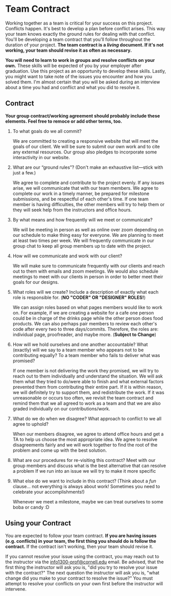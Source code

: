 # Team Contract

Working together as a team is critical for your success on this project. Conflicts happen. It's best to develop a plan before conflict arises. This way your team knows exactly the ground rules for dealing with that conflict. You'll be developing a team contract that you'll follow throughout the duration of your project. **The team contract is a *living* document. If it's not working, your team should revise it as often as necessary.**

**You will need to learn to work in groups and resolve conflicts on your own.** These skills will be expected of you by your employer after graduation. Use this project as an opportunity to develop these skills. Lastly, you might want to take note of the issues you encounter and how you solved them. I'm almost certain that you will be asked during an interview about a time you had and conflict and what you did to resolve it.

## Contract

**Your group contract/working agreement should probably include these elements. Feel free to remoce or add other terms, too.**

1. To what goals do we all commit?

    We are committed to creating a responsive website that will meet the goals of our client.
    We will be sure to submit our own work and to cite any external resources. Our group also pledges to incorporate some interactivity in our website.


2. What are our “ground rules”? (Don't make an exhaustive list—stick with just a few.)

    We agree to complete and contribute to the project evenly.
    If any issues arise, we will communicate that with our team members.
    We agree to complete our work in a timely manner, be prepared for milestone submissions, and be respectful of each other's time.
    If one team member is having difficulties, the other members will try to help them or they will seek help from the instructors and office hours.

3. By what means and how frequently will we meet or communicate?

    We will be meeting in person as well as online over zoom depending on our schedule to make thing easy for everyone.
    We are planning to meet at least two times per week.
    We will frequently communicate in our group chat to keep all group members up to date with the project.

4. How will we communicate and work with our client?

    We will make sure to communicate frequently with our clients and reach out to them with emails and zoom meetings.
    We would also schedule meetings to meet with our clients in person in order to better meet their goals for our designs.

5. What roles will we create? Include a description of exactly what each role is responsible for. (**NO "CODER" OR "DESIGNER" ROLES!**)

    We can assign roles based on what pages members would like to work on.
    For example, if we are creating a website for a cafe one person could be in charge of the drinks page while the other person does food products. We can also perhaps pair members to review each other's code after every two to three days/commits.
    Therefore, the roles are: individual page, proofreader, and maybe more. (**Subject to Change**)

6. How will we hold ourselves and one another accountable? What (exactly) will we say to a team member who appears not to be contributing equally? To a team member who fails to deliver what was promised?

    If one member is not delivering the work they promised, we will try to reach out to them individually and understand the situation. We will ask them what they tried to do/were able to finish and what external factors prevented them from contributing their entire part. If it is within reason, we will definitely try to support them, and redistribute the work. If it was unreasonable or occurs too often, we revisit the team contract and remind them that we all agreed to work as a team and that we are also graded individually on our contributions/work.

7. What do we do when we disagree? What approach to conflict to we all agree to uphold?

    When our members disagree, we agree to attend office hours and get a TA to help us choose the most appropriate idea.
    We agree to resolve disagreements fairly and we will work together to find the root of the problem and come up with the best solution.

8. What are our procedures for re-visiting this contract?
    Meet with our group members and discuss what is the best alternative that can resolve a problem
    If we run into an issue we will try to make it more specific 


9. What else do we want to include in this contract? (Think about a *fun* clause... not everything is always about work! Sometimes you need to celebrate your accomplishments!)

    Whenever we meet a milestone, maybe we can treat ourselves to some boba or candy :D


## Using your Contract

You are expected to follow your team contract. **If you are having issues (e.g. conflicts) in your team, the first thing you should do is follow the contract.** If the contract isn't working, then your team should revise it.

If you cannot resolve your issue using the contract, you may reach out to the instructor via the <info1300-prof@cornell.edu> email. Be advised, that the first thing the instructor will ask you is, "did you try to resolve your issue with the contract?" The next question the instructor will ask you is, "what change did you make to your contract to resolve the issue?" You must attempt to resolve your conflicts on your own first before the instructor will intervene.
